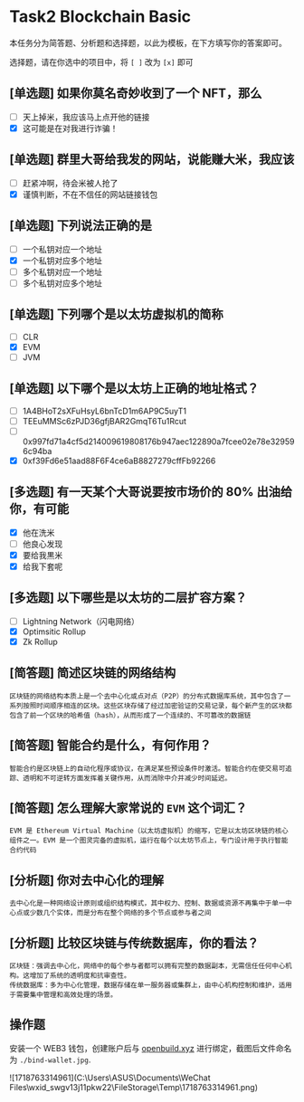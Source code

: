 # Task2 Blockchain Basic

本任务分为简答题、分析题和选择题，以此为模板，在下方填写你的答案即可。

选择题，请在你选中的项目中，将 `[ ]` 改为 `[x]` 即可

## [单选题] 如果你莫名奇妙收到了一个 NFT，那么

- [ ] 天上掉米，我应该马上点开他的链接
- [x] 这可能是在对我进行诈骗！

## [单选题] 群里大哥给我发的网站，说能赚大米，我应该

- [ ] 赶紧冲啊，待会米被人抢了
- [x] 谨慎判断，不在不信任的网站链接钱包

## [单选题] 下列说法正确的是

- [ ] 一个私钥对应一个地址
- [x] 一个私钥对应多个地址
- [ ] 多个私钥对应一个地址
- [ ] 多个私钥对应多个地址

## [单选题] 下列哪个是以太坊虚拟机的简称

- [ ] CLR
- [x] EVM
- [ ] JVM

## [单选题] 以下哪个是以太坊上正确的地址格式？

- [ ] 1A4BHoT2sXFuHsyL6bnTcD1m6AP9C5uyT1
- [ ] TEEuMMSc6zPJD36gfjBAR2GmqT6Tu1Rcut
- [ ] 0x997fd71a4cf5d214009619808176b947aec122890a7fcee02e78e329596c94ba
- [x] 0xf39Fd6e51aad88F6F4ce6aB8827279cffFb92266

## [多选题] 有一天某个大哥说要按市场价的 80% 出油给你，有可能

- [x] 他在洗米
- [ ] 他良心发现
- [x] 要给我黒米
- [x] 给我下套呢

## [多选题] 以下哪些是以太坊的二层扩容方案？

- [ ] Lightning Network（闪电网络）
- [x] Optimsitic Rollup
- [x] Zk Rollup

## [简答题] 简述区块链的网络结构

```
区块链的网络结构本质上是一个去中心化或点对点（P2P）的分布式数据库系统，其中包含了一系列按照时间顺序相连的区块。这些区块存储了经过加密验证的交易记录，每个新产生的区块都包含了前一个区块的哈希值（hash），从而形成了一个连续的、不可篡改的数据链
```

## [简答题] 智能合约是什么，有何作用？

```
智能合约是区块链上的自动化程序或协议，在满足某些预设条件时激活。智能合约在使交易可追踪、透明和不可逆转方面发挥着关键作用，从而消除中介并减少时间延迟。
```

## [简答题] 怎么理解大家常说的 `EVM` 这个词汇？

```
EVM 是 Ethereum Virtual Machine（以太坊虚拟机）的缩写，它是以太坊区块链的核心组件之一。EVM 是一个图灵完备的虚拟机，运行在每个以太坊节点上，专门设计用于执行智能合约代码
```

## [分析题] 你对去中心化的理解

```
去中心化是一种网络设计原则或组织结构模式，其中权力、控制、数据或资源不再集中于单一中心点或少数几个实体，而是分布在整个网络的多个节点或参与者之间
```

## [分析题] 比较区块链与传统数据库，你的看法？

```
区块链：强调去中心化，网络中的每个参与者都可以拥有完整的数据副本，无需信任任何中心机构。这增加了系统的透明度和抗审查性。
传统数据库：多为中心化管理，数据存储在单一服务器或集群上，由中心机构控制和维护，适用于需要集中管理和高效处理的场景。
```

## 操作题

安装一个 WEB3 钱包，创建账户后与 [openbuild.xyz](https://openbuild.xyz/profile) 进行绑定，截图后文件命名为 `./bind-wallet.jpg`.

![1718763314961](C:\Users\ASUS\Documents\WeChat Files\wxid_swgv13j11pkw22\FileStorage\Temp\1718763314961.png)
